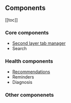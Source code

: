 ## Components

[[toc]]

### Core components

- [Second layer tab manager](./l2-tabs-manager/index.html)
- Search

### Health components

- [Recommendations](./rex)
- Reminders
- Diagnosis

### Other componenets

